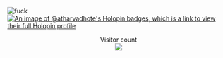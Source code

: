 ![fuck](https://github-stats-alpha.vercel.app/api?username=atharva-dhote)
[![An image of @atharvadhote's Holopin badges, which is a link to view their full Holopin profile](https://holopin.me/atharvadhote)](https://holopin.io/@atharvadhote)
<p align="center"> 
  Visitor count<br>
  <img src="https://profile-counter.glitch.me/Atharva-Dhote/count.svg" />
</p>
